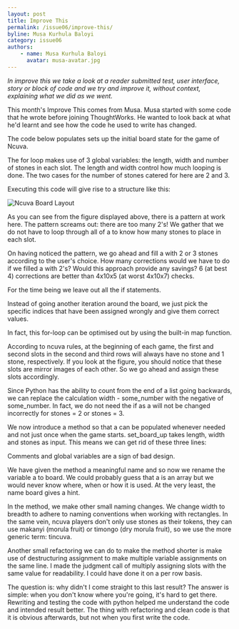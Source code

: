 ```yaml
---
layout: post
title: Improve This
permalink: /issue06/improve-this/
byline: Musa Kurhula Baloyi
category: issue06
authors:
    - name: Musa Kurhula Baloyi
      avatar: musa-avatar.jpg
---
```

*In improve this we take a look at a reader submitted test, user interface, story or block of code and we try and improve it, without context, explaining what we did as we went.*

This month's Improve This comes from Musa. Musa started with some code that he wrote before joining ThoughtWorks. He wanted to look back at what he'd learnt and see how the code he used to write has changed.

The code below populates sets up the initial board state for the game of Ncuva.

<div class='normal-gist'><code id="gist-7301907" data-file="1.py"></code></div>

The for loop makes use of 3 global variables: the <span class="inline-code">length</span>, <span class="inline-code">width</span> and number of <span class="inline-code">stones</span> in each slot. The <span class="inline-code">length</span> and <span class="inline-code">width</span> control how much looping is done. The two cases for the number of stones catered for here are 2 and 3. 

Executing this code will give rise to a structure like this:

![Ncuva Board Layout](/p2/images/improve-this/ncuva.png)

As you can see from the figure displayed above, there is a pattern at work here. The pattern screams out: there are too many 2's! We gather that we do not have to loop through all of <span class="inline-code">a</span> to know how many stones to place in each slot.

On having noticed the pattern, we go ahead and fill <span class="inline-code">a</span> with 2 or 3 stones according to the user's choice. How many corrections would we have to do if we filled <span class="inline-code">a</span> with 2's? Would this approach provide any savings? 6 (at best 4) corrections are better than 4x10x5 (at worst 4x10x7) checks. 

For the time being we leave out all the if statements.

<div class='normal-gist'><code id="gist-7301907" data-file="3.py"></code></div>

Instead of going another iteration around the board, we just pick the specific indices that have been assigned wrongly and give them correct values.

In fact, this for-loop can be optimised out by using the built-in map function. 


According to ncuva rules, at the beginning of each game, the first and second slots in the second and third rows will always have no stone and 1 stone, respectively. If you look at the figure, you should notice that these slots are mirror images of each other. So we go ahead and assign these slots accordingly.

<div class='normal-gist'><code id="gist-7301907" data-file="4.py"></code></div>

Since Python has the ability to count from the end of a list going backwards, we can replace the calculation width - some_number with the negative of some_number. In fact, we do not need the <span class="inline-code">if</span> as <span class="inline-code">a</span> will not be changed incorrectly for stones = 2 or stones = 3. 

<div class='normal-gist'><code id="gist-7301907" data-file="5.py"></code></div>

We now introduce a method so that a can be populated whenever needed and not just once when the game starts. <span class="inline-code">set_board_up</span> takes length, width and stones as input. This means we can get rid of these three lines:

<div class='normal-gist'><code id="gist-7301907" data-file="6.py"></code></div>

Comments and global variables are a sign of bad design.

We have given the method a meaningful name and so now we rename the variable <span class="inline-code">a</span> to board. We could probably guess that <span class="inline-code">a</span> is an array but we would never know where, when or how it is used. At the very least, the name board gives a hint.

<div class='normal-gist'><code id="gist-7301907" data-file="7.py"></code></div>

In the method, we make other small naming changes. We change <span class="inline-code">width</span> to <span class="inline-code">breadth</span> to adhere to naming conventions when working with rectangles. In the same vein, ncuva players don't only use stones as their tokens, they can use makanyi (morula fruit) or timongo (dry morula fruit), so we use the more generic term: tincuva.

Another small refactoring we can do to make the method shorter is make use of destructuring assignment to make multiple variable assignments on the same line. I made the judgment call of multiply assigning slots with the same value for readability. I could have done it on a per row basis.

<div class='normal-gist'><code id="gist-7301907" data-file="8.py"></code></div>

The question is: why didn't I come straight to this last result? The answer is simple: when you don't know where you're going, it's hard to get there. Rewriting and testing the code with python helped me understand the code and intended result better. The thing with refactoring and clean code is that it is obvious afterwards, but not when you first write the code.